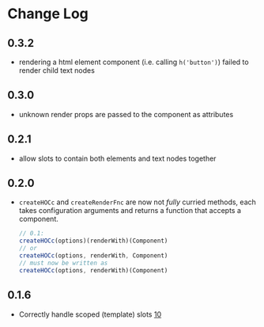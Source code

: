 # Change Log
## 0.3.2
- rendering a html element component (i.e. calling `h('button')`) failed to render child text nodes

## 0.3.0
- unknown render props are passed to the component as attributes

## 0.2.1
- allow slots to contain both elements and text nodes together

## 0.2.0
- `createHOCc` and `createRenderFnc` are now not *fully* curried methods, each takes configuration arguments and returns a function that accepts a component.
  ```js
  // 0.1:
  createHOCc(options)(renderWith)(Component)
  // or
  createHOCc(options, renderWith, Component)
  // must now be written as
  createHOCc(options, renderWith)(Component)
  ```

## 0.1.6
- Correctly handle scoped (template) slots [10](https://github.com/jackmellis/vue-hoc/pull/10)
